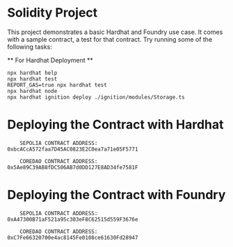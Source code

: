 # Solidity Project

This project demonstrates a basic Hardhat and Foundry use case. It comes with a sample contract, a test for that contract.
Try running some of the following tasks:

** For Hardhat Deployment **
```shell
npx hardhat help
npx hardhat test
REPORT_GAS=true npx hardhat test
npx hardhat node
npx hardhat ignition deploy ./ignition/modules/Storage.ts
```


# Deploying the Contract with Hardhat
```
    SEPOLIA CONTRACT ADDRESS: 0xbcACcA572faa7D45AC0823E2C0ea7a71e05F5771
```

```
    COREDAO CONTRACT ADDRESS: 0x5Ae89C39AB8fDC506AB7d0DD127E8AD34fe7581F
```

# Deploying the Contract with Foundry

```
    SEPOLIA CONTRACT ADDRESS: 0xA47300B71aF521a95c303eF8C62515d559F3676e
```
```
    COREDAO CONTRACT ADDRESS: 0xC7Fe66320700e4ac8145Fe0108ce61630Fd28947
```